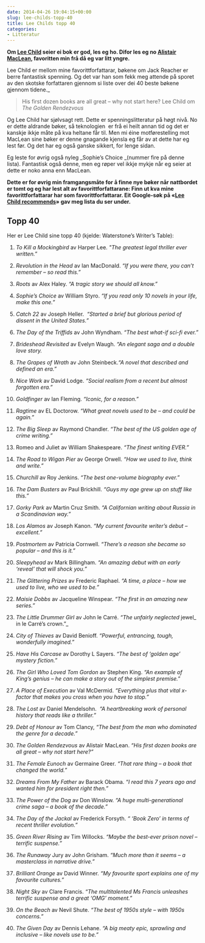 ```yaml
---
date: 2014-04-26 19:04:15+00:00
slug: lee-childs-topp-40
title: Lee Childs topp 40
categories:
- Litteratur
---
```


**Om [Lee Child](http://en.wikipedia.org/wiki/Lee_Child) seier ei bok er god, les eg ho. Difor les eg no [Alistair MacLean](http://www.goodreads.com/author/show/26970.Alistair_MacLean), favoritten min frå då eg var litt yngre.**

Lee Child er mellom mine favorittforfattarar, bøkene om Jack Reacher er berre fantastisk spenning. Og det var han som fekk meg attende på sporet av den skotske forfattaren gjennom si liste over dei 40 beste bøkene gjennom tidene._

<!--more-->


>His first dozen books are all great – why not start here?
Lee Child om _The Golden Rendezvous_

Og Lee Child har sjølvsagt rett. Dette er spenningslitteratur på høgt nivå. No er dette aldrande bøker, så teknologien  er frå ei heilt annan tid og det er kanskje ikkje måte på kva heltane får til. Men mi éine motførestelling mot MacLean sine bøker er denne gnagande kjensla eg får av at dette har eg lest før. Og det har eg også ganske sikkert, for lenge sidan.


Eg leste for øvrig også nyleg _Sophie’s Choice _(nummer fire på denne lista). Fantastisk også denne, men eg røper vel ikkje mykje når eg seier at dette er noko anna enn MacLean.




**Dette er for øvrig min framgangsmåte for å finne nye bøker når nattbordet er tomt og eg har lest alt av favorittforfattarane: Finn ut kva mine favorittforfattarar har som favorittforfattarar. Eit Google-søk på «[Lee Child recommends](https://www.google.com/search?client=ubuntu&channel=fs&q=lee+child+recommends&ie=utf-8&oe=utf-8)» gav meg lista du ser under.**





## Topp 40


Her er Lee Child sine topp 40 (kjelde: Waterstone’s Writer’s Table):



	
  1. _To Kill a Mockingbird_ av Harper Lee. _"The greatest legal thriller ever written.”_

	
  2. _Revolution in the Head_ av Ian MacDonald. _“If you were there, you can’t remember – so read this.”_

	
  3. _Roots_ av Alex Haley. _“A tragic story we should all know.”_

	
  4. _Sophie’s Choice_ av William Styro. _“If you read only 10 novels in your life, make this one.”_

	
  5. _Catch 22_ av Joseph Heller.  _“Started a brief but glorious period of dissent in the United States.”_

	
  6. _The Day of the Triffids_ av John Wyndham. _“The best what-if sci-fi ever.”_

	
  7. _Brideshead Revisited_ av Evelyn Waugh. _“An elegant saga and a double love story._

	
  8. _The Grapes of Wrath_ av John Steinbeck._“A novel that described and defined an era.”_

	
  9. _Nice Work_ av David Lodge. _“Social realism from a recent but almost forgotten era.”_

	
  10. _Goldfinger_ av Ian Fleming. _“Iconic, for a reason.”_

	
  11. _Ragtime_ av EL Doctorow. _“What great novels used to be – and could be again.”_

	
  12. _The Big Sleep_ av Raymond Chandler. _“The best of the US golden age of crime writing.”_

	
  13. Romeo and Juliet av William Shakespeare. _“The finest writing EVER.”_

	
  14. _The Road to Wigan Pier_ av George Orwell. _“How we used to live, think and write.”_

	
  15. _Churchill_ av Roy Jenkins. _“The best one-volume biography ever.”_

	
  16. _The Dam Busters_ av Paul Brickhill. _“Guys my age grew up on stuff like this.”_

	
  17. _Gorky Park_ av Martin Cruz Smith. _“A Californian writing about Russia in a Scandinavian way.”_

	
  18. _Los Alamos_ av Joseph Kanon. _“My current favourite writer’s debut – excellent.”_

	
  19. _Postmortem_ av Patricia Cornwell. _“There’s a reason she became so popular – and this is it.”_

	
  20. _Sleepyhead_ av Mark Billingham. _“An amazing debut with an early ‘reveal’ that will shock you.”_

	
  21. _The Glittering Prizes_ av Frederic Raphael. _“A time, a place – how we used to live, who we used to be.”_

	
  22. _Maisie Dobbs_ av Jacqueline Winspear. _“The first in an amazing new series.”_

	
  23. _The Little Drummer Girl_ av John le Carré. _“The unfairly neglected_ jewel_ in le Carré’s crown.”_

	
  24. _City of Thieves_ av David Benioff. _“Powerful, entrancing, tough, wonderfully imagined.”_

	
  25. _Have His Carcase_ av Dorothy L Sayers. _“The best of ‘golden age’ mystery fiction.”_

	
  26. _The Girl Who Loved Tom Gordon_ av Stephen King. _“An example of King’s genius – he can make a story out of the_ _simplest premise.”_

	
  27. _A Place of Execution_ av Val McDermid. _“Everything plus that vital x-factor that makes you cross when you have to stop.”_

	
  28. _The Lost_ av Daniel Mendelsohn.  _“A heartbreaking work of personal history that reads like a thriller.”_

	
  29. _Debt of Honour_ av Tom Clancy, _“The best from the man who dominated the genre for a decade.”_

	
  30. _The Golden Rendezvous_ av Alistair MacLean. _“His first dozen books are all great – why not start here?”_

	
  31. _The Female Eunoch_ av Germaine Greer. _“That rare thing – a book that changed the world.”_

	
  32. _Dreams From My Father_ av Barack Obama. _“I read this 7 years ago and wanted him for president right then.”_

	
  33. _The Power of the Dog_ av Don Winslow. _“A huge multi-generational crime saga – a book of the decade.”_

	
  34. _The Day of the Jackal_ av Frederick Forsyth. _“ ‘Book Zero’ in terms of recent thriller evolution.”_

	
  35. _Green River Rising_ av Tim Willocks. _“Maybe the best-ever prison novel – terrific suspense.”_

	
  36. _The Runaway_ Jury av John Grisham. _“Much more than it seems – a masterclass in narrative drive.”_

	
  37. _Brilliant Orange_ av David Winner. _“My favourite sport explains one of my favourite cultures.”_

	
  38. _Night Sky_ av Clare Francis. _“The multitalented Ms Francis unleashes terrific suspense and a great ‘OMG’ moment.”_

	
  39. _On the Beach_ av Nevil Shute. _“The best of 1950s style – with 1950s concerns.”_

	
  40. _The Given Day_ av Dennis Lehane. _“A big meaty epic, sprawling and inclusive – like novels use to be.”_


